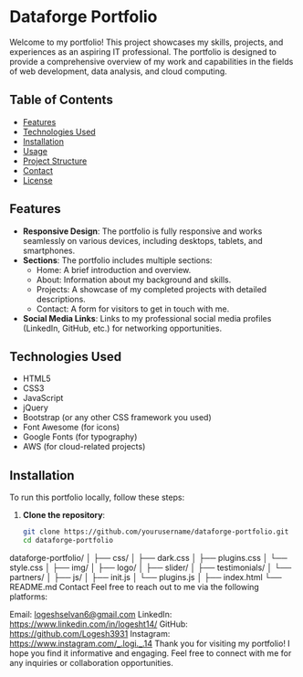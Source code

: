 # Dataforge Portfolio

Welcome to my portfolio! This project showcases my skills, projects, and experiences as an aspiring IT professional. The portfolio is designed to provide a comprehensive overview of my work and capabilities in the fields of web development, data analysis, and cloud computing.

## Table of Contents

- [Features](#features)
- [Technologies Used](#technologies-used)
- [Installation](#installation)
- [Usage](#usage)
- [Project Structure](#project-structure)
- [Contact](#contact)
- [License](#license)

## Features

- **Responsive Design**: The portfolio is fully responsive and works seamlessly on various devices, including desktops, tablets, and smartphones.
- **Sections**: The portfolio includes multiple sections:
  - Home: A brief introduction and overview.
  - About: Information about my background and skills.
  - Projects: A showcase of my completed projects with detailed descriptions.
  - Contact: A form for visitors to get in touch with me.
- **Social Media Links**: Links to my professional social media profiles (LinkedIn, GitHub, etc.) for networking opportunities.

## Technologies Used

- HTML5
- CSS3
- JavaScript
- jQuery
- Bootstrap (or any other CSS framework you used)
- Font Awesome (for icons)
- Google Fonts (for typography)
- AWS (for cloud-related projects)

## Installation

To run this portfolio locally, follow these steps:

1. **Clone the repository**:
   ```bash
   git clone https://github.com/yourusername/dataforge-portfolio.git
   cd dataforge-portfolio
dataforge-portfolio/
│
├── css/
│   ├── dark.css
│   ├── plugins.css
│   └── style.css
│
├── img/
│   ├── logo/
│   ├── slider/
│   ├── testimonials/
│   └── partners/
│
├── js/
│   ├── init.js
│   └── plugins.js
│
├── index.html
└── README.md
Contact
Feel free to reach out to me via the following platforms:

Email: logeshselvan6@gmail.com
LinkedIn: https://www.linkedin.com/in/logesht14/
GitHub: https://github.com/Logesh3931
Instagram: https://www.instagram.com/_.logi._.14
Thank you for visiting my portfolio! I hope you find it informative and engaging. Feel free to connect with me for any inquiries or collaboration opportunities.
